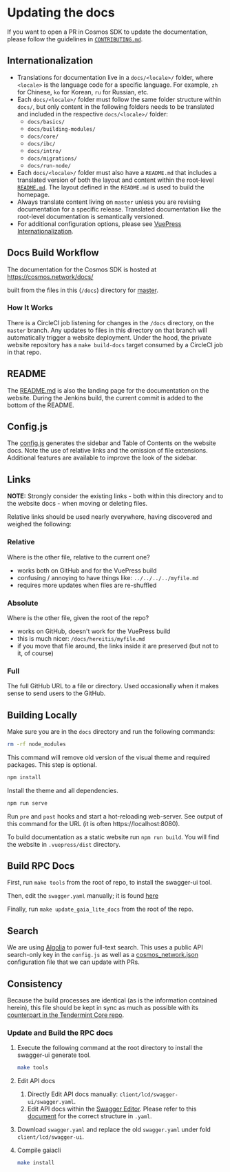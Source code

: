 # Updating the docs

If you want to open a PR in Cosmos SDK to update the documentation, please follow the guidelines in [`CONTRIBUTING.md`](https://github.com/cosmos/cosmos-sdk/tree/master/CONTRIBUTING.md#updating-documentation).

## Internationalization

- Translations for documentation live in a `docs/<locale>/` folder, where `<locale>` is the language code for a specific language. For example, `zh` for Chinese, `ko` for Korean, `ru` for Russian, etc.
- Each `docs/<locale>/` folder must follow the same folder structure within `docs/`, but only content in the following folders needs to be translated and included in the respective `docs/<locale>/` folder:
    - `docs/basics/`
    - `docs/building-modules/`
    - `docs/core/`
    - `docs/ibc/`
    - `docs/intro/`
    - `docs/migrations/`
    - `docs/run-node/`
- Each `docs/<locale>/` folder must also have a `README.md` that includes a translated version of both the layout and content within the root-level [`README.md`](https://github.com/cosmos/cosmos-sdk/tree/master/docs/README.md). The layout defined in the `README.md` is used to build the homepage.
- Always translate content living on `master` unless you are revising documentation for a specific release. Translated documentation like the root-level documentation is semantically versioned.
- For additional configuration options, please see [VuePress Internationalization](https://vuepress.vuejs.org/guide/i18n.html).

## Docs Build Workflow

The documentation for the Cosmos SDK is hosted at https://cosmos.network/docs/

built from the files in this (`/docs`) directory for
[master](https://github.com/cosmos/cosmos-sdk/tree/master/docs).

### How It Works

There is a CircleCI job listening for changes in the `/docs` directory, on
the `master` branch. Any updates to files in this directory
on that branch will automatically trigger a website deployment. Under the hood,
the private website repository has a `make build-docs` target consumed by a CircleCI job in that repo.

## README

The [README.md](./README.md) is also the landing page for the documentation
on the website. During the Jenkins build, the current commit is added to the bottom
of the README.

## Config.js

The [config.js](./.vuepress/config.js) generates the sidebar and Table of Contents
on the website docs. Note the use of relative links and the omission of
file extensions. Additional features are available to improve the look
of the sidebar.

## Links

**NOTE:** Strongly consider the existing links - both within this directory
and to the website docs - when moving or deleting files.

Relative links should be used nearly everywhere, having discovered and weighed the following:

### Relative

Where is the other file, relative to the current one?

- works both on GitHub and for the VuePress build
- confusing / annoying to have things like: `../../../../myfile.md`
- requires more updates when files are re-shuffled

### Absolute

Where is the other file, given the root of the repo?

- works on GitHub, doesn't work for the VuePress build
- this is much nicer: `/docs/hereitis/myfile.md`
- if you move that file around, the links inside it are preserved (but not to it, of course)

### Full

The full GitHub URL to a file or directory. Used occasionally when it makes sense
to send users to the GitHub.

## Building Locally

Make sure you are in the `docs` directory and run the following commands:

```sh
rm -rf node_modules
```

This command will remove old version of the visual theme and required packages. This step is optional.

```sh
npm install
```

Install the theme and all dependencies.

```sh
npm run serve
```

Run `pre` and `post` hooks and start a hot-reloading web-server. See output of this command for the URL (it is often https://localhost:8080).

To build documentation as a static website run `npm run build`. You will find the website in `.vuepress/dist` directory.

## Build RPC Docs

First, run `make tools` from the root of repo, to install the swagger-ui tool.

Then, edit the `swagger.yaml` manually; it is found [here](https://github.com/cosmos/cosmos-sdk/blob/master/client/lcd/swagger-ui/swagger.yaml)

Finally, run `make update_gaia_lite_docs` from the root of the repo.

## Search

We are using [Algolia](https://www.algolia.com) to power full-text search. This uses a public API search-only key in the `config.js` as well as a [cosmos_network.json](https://github.com/algolia/docsearch-configs/blob/master/configs/cosmos_network.json) configuration file that we can update with PRs.

## Consistency

Because the build processes are identical (as is the information contained herein), this file should be kept in sync as
much as possible with its [counterpart in the Tendermint Core repo](https://github.com/tendermint/tendermint/blob/v0.34.0/docs/DOCS_README.md).

### Update and Build the RPC docs

1. Execute the following command at the root directory to install the swagger-ui generate tool.

   ```bash
   make tools
   ```

2. Edit API docs
   1. Directly Edit API docs manually: `client/lcd/swagger-ui/swagger.yaml`.
   2. Edit API docs within the [Swagger Editor](https://editor.swagger.io/). Please refer to this [document](https://swagger.io/docs/specification/2-0/basic-structure/) for the correct structure in `.yaml`.
3. Download `swagger.yaml` and replace the old `swagger.yaml` under fold `client/lcd/swagger-ui`.
4. Compile gaiacli

   ```bash
   make install
   ```
